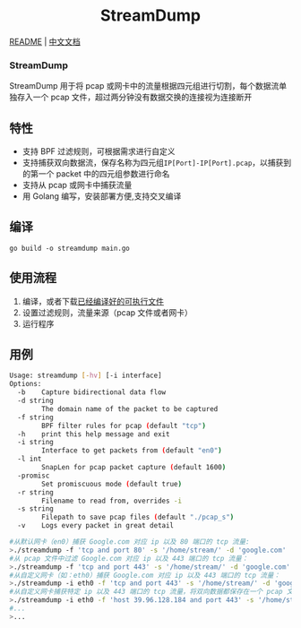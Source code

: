 <h1 align="center">StreamDump</h1>

[README](README.md) | [中文文档](README_zh.md)

### StreamDump
StreamDump 用于将 pcap 或网卡中的流量根据四元组进行切割，每个数据流单独存入一个 pcap 文件，超过两分钟没有数据交换的连接视为连接断开

## 特性

- 支持 BPF 过滤规则，可根据需求进行自定义
- 支持捕获双向数据流，保存名称为四元组`IP[Port]-IP[Port].pcap`，以捕获到的第一个 packet 中的四元组参数进行命名
- 支持从 pcap 或网卡中捕获流量
- 用 Golang 编写，安装部署方便,支持交叉编译


## 编译
`go build -o streamdump main.go`

## 使用流程

1. 编译，或者下载[已经编译好的可执行文件](https://github.com/scu-igroup/StramDump/releases)
2. 设置过滤规则，流量来源（pcap 文件或者网卡）
3. 运行程序

## 用例
```bash
Usage: streamdump [-hv] [-i interface]
Options:
  -b    Capture bidirectional data flow
  -d string
        The domain name of the packet to be captured
  -f string
        BPF filter rules for pcap (default "tcp")
  -h    print this help message and exit
  -i string
        Interface to get packets from (default "en0")
  -l int
        SnapLen for pcap packet capture (default 1600)
  -promisc
        Set promiscuous mode (default true)
  -r string
        Filename to read from, overrides -i
  -s string
        Filepath to save pcap files (default "./pcap_s")
  -v    Logs every packet in great detail
```

```bash
#从默认网卡（en0）捕获 Google.com 对应 ip 以及 80 端口的 tcp 流量: 
>./streamdump -f 'tcp and port 80' -s '/home/stream/' -d 'google.com'
#从 pcap 文件中过滤 Google.com 对应 ip 以及 443 端口的 tcp 流量：
>./streamdump -f 'tcp and port 443' -s '/home/stream/' -d 'google.com'
#从自定义网卡（如：eth0）捕获 Google.com 对应 ip 以及 443 端口的 tcp 流量：
>./streamdump -i eth0 -f 'tcp and port 443' -s '/home/stream/' -d 'google.com'
#从自定义网卡捕获特定 ip 以及 443 端口的 tcp 流量，将双向数据都保存在一个 pcap 文件中：
>./streamdump -i eth0 -f 'host 39.96.128.184 and port 443' -s '/home/stream/ -b'
#...
>...
```
